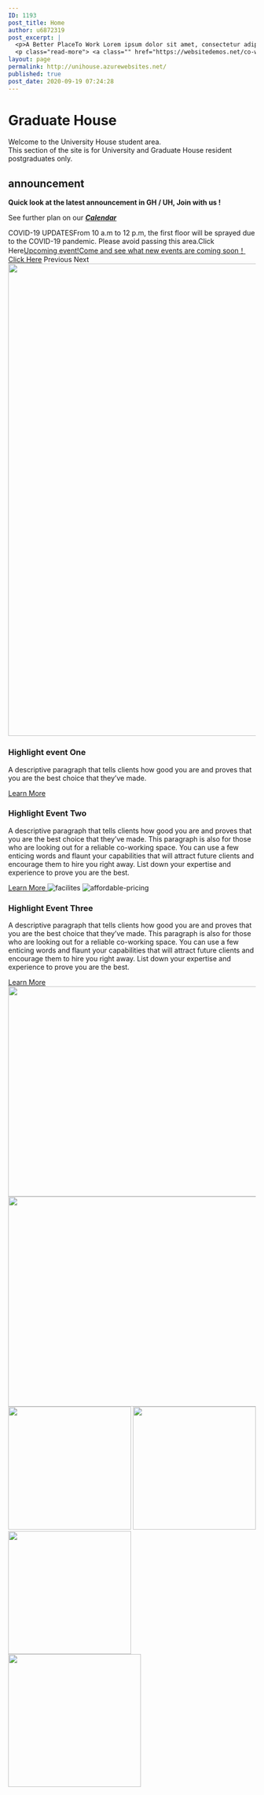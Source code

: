```yaml
---
ID: 1193
post_title: Home
author: u6872319
post_excerpt: |
  <p>A Better PlaceTo Work Lorem ipsum dolor sit amet, consectetur adipiscing elit. Ut elit tellus, luctus nec ullamcorper mattis, pulvinar dapibus leo. Ut elit tellus, luctus nec ullamcorper mattis, pulvinar dapibus leo. Donec Sodales Sagittis Magna. Learn More A Place That HelpsGrowth of Your Work Ut elit tellus, luctus nec ullamcorper mattis, pulvinar dapibus leo. &hellip;</p>
  <p class="read-more"> <a class="" href="https://websitedemos.net/co-working-space-02/"> <span class="screen-reader-text">Home</span> Read More &raquo;</a></p>
layout: page
permalink: http://unihouse.azurewebsites.net/
published: true
post_date: 2020-09-19 07:24:28
---
```

<h1>Graduate House</h1>		
		<p>Welcome to the University House student area.<br data-rich-text-line-break="true" />This section of the site is for University and Graduate House resident postgraduates only.</p>		
			<h2>announcement</h2>		
		<p><b>Quick look at the latest announcement in GH / UH, Join with us !</b></p><p>See further plan on our <i><u><b><a href="https://unihouse.azurewebsites.net/index.php/event/">Calendar</a></b></u></i></p>		
					COVID-19 UPDATESFrom 10 a.m to 12 p.m, the first floor will be sprayed due to the COVID-19 pandemic. Please avoid passing this area.Click Here<a href="https://unihouse.azurewebsites.net/wp-admin/customize.php?url=https%3A%2F%2Funihouse.azurewebsites.net%2F">Upcoming event!Come and see what new events are coming soon！Click Here</a>				
							Previous
							Next
										<img width="640" height="960" src="/wp-content/uploads/2020/07/furniture.jpg" alt="" srcset="/wp-content/uploads/2020/07/furniture.jpg 640w, /wp-content/uploads/2020/07/furniture-200x300.jpg 200w" sizes="(max-width: 640px) 100vw, 640px" />											
			<h3>Highlight event One</h3>		
		<p>A descriptive paragraph that tells clients how good you are and proves that you are the best choice that they’ve made.</p>		
			<a href="https://unihouse.azurewebsites.net/index.php/event/test-event/" role="button">
						Learn More
					</a>
			<h3>Highlight Event Two</h3>		
		<p>A descriptive paragraph that tells clients how good you are and proves that you are the best choice that they’ve made. This paragraph is also for those who are looking out for a reliable co-working space. You can use a few enticing words and flaunt your capabilities that will attract future clients and encourage them to hire you right away. List down your expertise and experience to prove you are the best.</p>		
			<a href="#" role="button">
						Learn More
					</a>
										<img src="/wp-content/uploads/elementor/thumbs/facilites-ovojycfqq9ynbka2mpqslye1u7rhu7wnez164awo4g.jpg" title="facilites" alt="facilites" />											
										<img src="/wp-content/uploads/elementor/thumbs/affordable-pricing-ovojyddkx3zxn68ph85f6g5iflmv1x0dr3onlkv9y8.jpg" title="affordable-pricing" alt="affordable-pricing" />											
			<h3>Highlight Event Three</h3>		
		<p>A descriptive paragraph that tells clients how good you are and proves that you are the best choice that they’ve made. This paragraph is also for those who are looking out for a reliable co-working space. You can use a few enticing words and flaunt your capabilities that will attract future clients and encourage them to hire you right away. List down your expertise and experience to prove you are the best.</p>		
			<a href="#" role="button">
						Learn More
					</a>
										<img width="640" height="427" src="/wp-content/uploads/2020/07/gallery-1.jpg" alt="" srcset="/wp-content/uploads/2020/07/gallery-1.jpg 640w, /wp-content/uploads/2020/07/gallery-1-300x200.jpg 300w" sizes="(max-width: 640px) 100vw, 640px" />											
										<img width="640" height="427" src="/wp-content/uploads/2020/07/gallery-2.jpg" alt="" srcset="/wp-content/uploads/2020/07/gallery-2.jpg 640w, /wp-content/uploads/2020/07/gallery-2-300x200.jpg 300w" sizes="(max-width: 640px) 100vw, 640px" />											
										<img width="250" height="250" src="/wp-content/uploads/2020/06/gallery1-free-img.jpg" alt="" srcset="/wp-content/uploads/2020/06/gallery1-free-img.jpg 250w, /wp-content/uploads/2020/06/gallery1-free-img-150x150.jpg 150w" sizes="(max-width: 250px) 100vw, 250px" />											
										<img width="250" height="250" src="/wp-content/uploads/2020/06/gallery3-free-img.jpg" alt="" srcset="/wp-content/uploads/2020/06/gallery3-free-img.jpg 250w, /wp-content/uploads/2020/06/gallery3-free-img-150x150.jpg 150w" sizes="(max-width: 250px) 100vw, 250px" />											
										<img width="250" height="250" src="/wp-content/uploads/2020/06/gallery4-free-img.jpg" alt="" srcset="/wp-content/uploads/2020/06/gallery4-free-img.jpg 250w, /wp-content/uploads/2020/06/gallery4-free-img-150x150.jpg 150w" sizes="(max-width: 250px) 100vw, 250px" />											
										<img width="270" height="270" src="/wp-content/uploads/2020/06/left-free-img.jpg" alt="" srcset="/wp-content/uploads/2020/06/left-free-img.jpg 270w, /wp-content/uploads/2020/06/left-free-img-150x150.jpg 150w" sizes="(max-width: 270px) 100vw, 270px" />